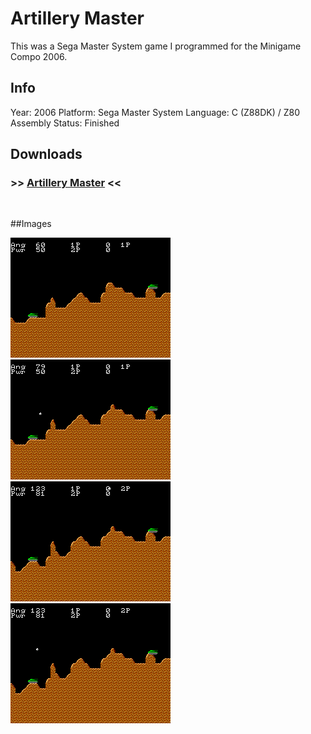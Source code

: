 # Artillery Master

This was a Sega Master System game I programmed for the Minigame Compo 2006.

## Info
Year: 2006
Platform: Sega Master System
Language: C (Z88DK) / Z80 Assembly
Status: Finished

## Downloads
### >> [Artillery Master](/downloads/ArtilleryMaster8k-SMS-0.9.zip "Download Artillery Master") <<
<br>

##Images

<div class="ContentFlow">
	<div class="flow">
		<img class="item" src="/artillery-master-8k-sms/artillery_master_8k-01.png" />
		<img class="item" src="/artillery-master-8k-sms/artillery_master_8k-02.png" />
		<img class="item" src="/artillery-master-8k-sms/artillery_master_8k-03.png" />
		<img class="item" src="/artillery-master-8k-sms/artillery_master_8k-04.png" />
	</div>
</div>
